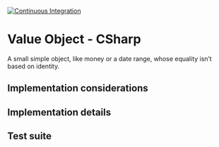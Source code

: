 [![Continuous Integration](https://github.com/kaiosilveira/csharp-value-object/actions/workflows/dotnet.yml/badge.svg)](https://github.com/kaiosilveira/csharp-value-object/actions/workflows/dotnet.yml)

# Value Object - CSharp

A small simple object, like money or a date range, whose equality isn’t based on identity.

## Implementation considerations

## Implementation details

## Test suite
